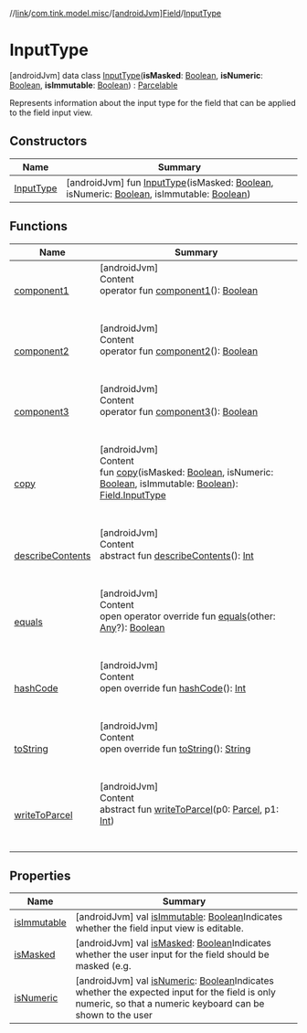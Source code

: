 //[link](../../../index.md)/[com.tink.model.misc](../../index.md)/[[androidJvm]Field](../index.md)/[InputType](index.md)



# InputType  
 [androidJvm] data class [InputType](index.md)(**isMasked**: [Boolean](https://kotlinlang.org/api/latest/jvm/stdlib/kotlin/-boolean/index.html), **isNumeric**: [Boolean](https://kotlinlang.org/api/latest/jvm/stdlib/kotlin/-boolean/index.html), **isImmutable**: [Boolean](https://kotlinlang.org/api/latest/jvm/stdlib/kotlin/-boolean/index.html)) : [Parcelable](https://developer.android.com/reference/kotlin/android/os/Parcelable.html)

Represents information about the input type for the field that can be applied to the field input view.

   


## Constructors  
  
|  Name|  Summary| 
|---|---|
| <a name="com.tink.model.misc/Field.InputType/InputType/#kotlin.Boolean#kotlin.Boolean#kotlin.Boolean/PointingToDeclaration/"></a>[InputType](-input-type.md)| <a name="com.tink.model.misc/Field.InputType/InputType/#kotlin.Boolean#kotlin.Boolean#kotlin.Boolean/PointingToDeclaration/"></a> [androidJvm] fun [InputType](-input-type.md)(isMasked: [Boolean](https://kotlinlang.org/api/latest/jvm/stdlib/kotlin/-boolean/index.html), isNumeric: [Boolean](https://kotlinlang.org/api/latest/jvm/stdlib/kotlin/-boolean/index.html), isImmutable: [Boolean](https://kotlinlang.org/api/latest/jvm/stdlib/kotlin/-boolean/index.html))   <br>


## Functions  
  
|  Name|  Summary| 
|---|---|
| <a name="com.tink.model.misc/Field.InputType/component1/#/PointingToDeclaration/"></a>[component1](component1.md)| <a name="com.tink.model.misc/Field.InputType/component1/#/PointingToDeclaration/"></a>[androidJvm]  <br>Content  <br>operator fun [component1](component1.md)(): [Boolean](https://kotlinlang.org/api/latest/jvm/stdlib/kotlin/-boolean/index.html)  <br><br><br>
| <a name="com.tink.model.misc/Field.InputType/component2/#/PointingToDeclaration/"></a>[component2](component2.md)| <a name="com.tink.model.misc/Field.InputType/component2/#/PointingToDeclaration/"></a>[androidJvm]  <br>Content  <br>operator fun [component2](component2.md)(): [Boolean](https://kotlinlang.org/api/latest/jvm/stdlib/kotlin/-boolean/index.html)  <br><br><br>
| <a name="com.tink.model.misc/Field.InputType/component3/#/PointingToDeclaration/"></a>[component3](component3.md)| <a name="com.tink.model.misc/Field.InputType/component3/#/PointingToDeclaration/"></a>[androidJvm]  <br>Content  <br>operator fun [component3](component3.md)(): [Boolean](https://kotlinlang.org/api/latest/jvm/stdlib/kotlin/-boolean/index.html)  <br><br><br>
| <a name="com.tink.model.misc/Field.InputType/copy/#kotlin.Boolean#kotlin.Boolean#kotlin.Boolean/PointingToDeclaration/"></a>[copy](copy.md)| <a name="com.tink.model.misc/Field.InputType/copy/#kotlin.Boolean#kotlin.Boolean#kotlin.Boolean/PointingToDeclaration/"></a>[androidJvm]  <br>Content  <br>fun [copy](copy.md)(isMasked: [Boolean](https://kotlinlang.org/api/latest/jvm/stdlib/kotlin/-boolean/index.html), isNumeric: [Boolean](https://kotlinlang.org/api/latest/jvm/stdlib/kotlin/-boolean/index.html), isImmutable: [Boolean](https://kotlinlang.org/api/latest/jvm/stdlib/kotlin/-boolean/index.html)): [Field.InputType](index.md)  <br><br><br>
| <a name="android.os/Parcelable/describeContents/#/PointingToDeclaration/"></a>[describeContents](../../../com.tink.service.provider/[android-jvm]-provider-filter/index.md#%5Bandroid.os%2FParcelable%2FdescribeContents%2F%23%2FPointingToDeclaration%2F%5D%2FFunctions%2F1854938400)| <a name="android.os/Parcelable/describeContents/#/PointingToDeclaration/"></a>[androidJvm]  <br>Content  <br>abstract fun [describeContents](../../../com.tink.service.provider/[android-jvm]-provider-filter/index.md#%5Bandroid.os%2FParcelable%2FdescribeContents%2F%23%2FPointingToDeclaration%2F%5D%2FFunctions%2F1854938400)(): [Int](https://kotlinlang.org/api/latest/jvm/stdlib/kotlin/-int/index.html)  <br><br><br>
| <a name="kotlin/Any/equals/#kotlin.Any?/PointingToDeclaration/"></a>[equals](../../../com.tink.service.user/[android-jvm]-user-profile-service-impl/index.md#%5Bkotlin%2FAny%2Fequals%2F%23kotlin.Any%3F%2FPointingToDeclaration%2F%5D%2FFunctions%2F1854938400)| <a name="kotlin/Any/equals/#kotlin.Any?/PointingToDeclaration/"></a>[androidJvm]  <br>Content  <br>open operator override fun [equals](../../../com.tink.service.user/[android-jvm]-user-profile-service-impl/index.md#%5Bkotlin%2FAny%2Fequals%2F%23kotlin.Any%3F%2FPointingToDeclaration%2F%5D%2FFunctions%2F1854938400)(other: [Any](https://kotlinlang.org/api/latest/jvm/stdlib/kotlin/-any/index.html)?): [Boolean](https://kotlinlang.org/api/latest/jvm/stdlib/kotlin/-boolean/index.html)  <br><br><br>
| <a name="kotlin/Any/hashCode/#/PointingToDeclaration/"></a>[hashCode](../../../com.tink.service.user/[android-jvm]-user-profile-service-impl/index.md#%5Bkotlin%2FAny%2FhashCode%2F%23%2FPointingToDeclaration%2F%5D%2FFunctions%2F1854938400)| <a name="kotlin/Any/hashCode/#/PointingToDeclaration/"></a>[androidJvm]  <br>Content  <br>open override fun [hashCode](../../../com.tink.service.user/[android-jvm]-user-profile-service-impl/index.md#%5Bkotlin%2FAny%2FhashCode%2F%23%2FPointingToDeclaration%2F%5D%2FFunctions%2F1854938400)(): [Int](https://kotlinlang.org/api/latest/jvm/stdlib/kotlin/-int/index.html)  <br><br><br>
| <a name="kotlin/Any/toString/#/PointingToDeclaration/"></a>[toString](../../../com.tink.service.user/[android-jvm]-user-profile-service-impl/index.md#%5Bkotlin%2FAny%2FtoString%2F%23%2FPointingToDeclaration%2F%5D%2FFunctions%2F1854938400)| <a name="kotlin/Any/toString/#/PointingToDeclaration/"></a>[androidJvm]  <br>Content  <br>open override fun [toString](../../../com.tink.service.user/[android-jvm]-user-profile-service-impl/index.md#%5Bkotlin%2FAny%2FtoString%2F%23%2FPointingToDeclaration%2F%5D%2FFunctions%2F1854938400)(): [String](https://kotlinlang.org/api/latest/jvm/stdlib/kotlin/-string/index.html)  <br><br><br>
| <a name="android.os/Parcelable/writeToParcel/#android.os.Parcel#kotlin.Int/PointingToDeclaration/"></a>[writeToParcel](../../../com.tink.service.provider/[android-jvm]-provider-filter/index.md#%5Bandroid.os%2FParcelable%2FwriteToParcel%2F%23android.os.Parcel%23kotlin.Int%2FPointingToDeclaration%2F%5D%2FFunctions%2F1854938400)| <a name="android.os/Parcelable/writeToParcel/#android.os.Parcel#kotlin.Int/PointingToDeclaration/"></a>[androidJvm]  <br>Content  <br>abstract fun [writeToParcel](../../../com.tink.service.provider/[android-jvm]-provider-filter/index.md#%5Bandroid.os%2FParcelable%2FwriteToParcel%2F%23android.os.Parcel%23kotlin.Int%2FPointingToDeclaration%2F%5D%2FFunctions%2F1854938400)(p0: [Parcel](https://developer.android.com/reference/kotlin/android/os/Parcel.html), p1: [Int](https://kotlinlang.org/api/latest/jvm/stdlib/kotlin/-int/index.html))  <br><br><br>


## Properties  
  
|  Name|  Summary| 
|---|---|
| <a name="com.tink.model.misc/Field.InputType/isImmutable/#/PointingToDeclaration/"></a>[isImmutable](is-immutable.md)| <a name="com.tink.model.misc/Field.InputType/isImmutable/#/PointingToDeclaration/"></a> [androidJvm] val [isImmutable](is-immutable.md): [Boolean](https://kotlinlang.org/api/latest/jvm/stdlib/kotlin/-boolean/index.html)Indicates whether the field input view is editable.   <br>
| <a name="com.tink.model.misc/Field.InputType/isMasked/#/PointingToDeclaration/"></a>[isMasked](is-masked.md)| <a name="com.tink.model.misc/Field.InputType/isMasked/#/PointingToDeclaration/"></a> [androidJvm] val [isMasked](is-masked.md): [Boolean](https://kotlinlang.org/api/latest/jvm/stdlib/kotlin/-boolean/index.html)Indicates whether the user input for the field should be masked (e.g.   <br>
| <a name="com.tink.model.misc/Field.InputType/isNumeric/#/PointingToDeclaration/"></a>[isNumeric](is-numeric.md)| <a name="com.tink.model.misc/Field.InputType/isNumeric/#/PointingToDeclaration/"></a> [androidJvm] val [isNumeric](is-numeric.md): [Boolean](https://kotlinlang.org/api/latest/jvm/stdlib/kotlin/-boolean/index.html)Indicates whether the expected input for the field is only numeric, so that a numeric keyboard can be shown to the user   <br>

